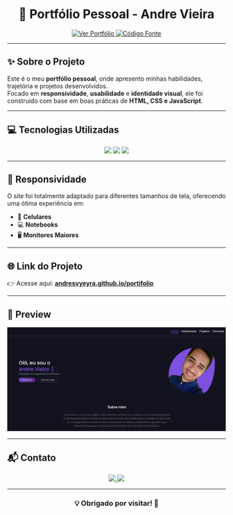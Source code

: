 <h1 align="center">🚀 Portfólio Pessoal - Andre Vieira</h1>

<p align="center">
  <a href="https://andresvyeyra.github.io/portifolio/">
    <img src="https://img.shields.io/badge/🖥️-Ver%20Portfólio-blueviolet?style=for-the-badge" alt="Ver Portfólio" />
  </a>
  <a href="https://github.com/AndreSVyeyra/portifolio">
    <img src="https://img.shields.io/badge/📂-Código%20Fonte-000?style=for-the-badge" alt="Código Fonte" />
  </a>
</p>

---

## ✨ Sobre o Projeto

Este é o meu **portfólio pessoal**, onde apresento minhas habilidades, trajetória e projetos desenvolvidos.  
Focado em **responsividade**, **usabilidade** e **identidade visual**, ele foi construído com base em boas práticas de **HTML, CSS e JavaScript**.

---

## 💻 Tecnologias Utilizadas

<p align="center">
  <img src="https://img.shields.io/badge/HTML5-E34F26?style=for-the-badge&logo=html5&logoColor=white" />
  <img src="https://img.shields.io/badge/CSS3-1572B6?style=for-the-badge&logo=css3&logoColor=white" />
  <img src="https://img.shields.io/badge/JavaScript-F7DF1E?style=for-the-badge&logo=javascript&logoColor=black" />
</p>

---

## 📱 Responsividade

O site foi totalmente adaptado para diferentes tamanhos de tela, oferecendo uma ótima experiência em:

- 📱 **Celulares**
- 💻 **Notebooks**
- 🖥️ **Monitores Maiores**

---

## 🌐 Link do Projeto

👉 Acesse aqui: **[andresvyeyra.github.io/portifolio](https://andresvyeyra.github.io/portifolio/)**

---

## 📸 Preview

<p align="center">
  <img src="img/tela 1.jpeg" alt="Preview do Portfólio" width="800px">
</p>

---

## 📬 Contato

<p align="center">
  <a href="mailto:andrevieira19992018@gmail.com">
    <img src="https://img.shields.io/badge/📧 Email-D14836?style=for-the-badge&logo=gmail&logoColor=white" />
  </a>
  <a href="https://www.linkedin.com/in/seu-link-aqui">
    <img src="https://img.shields.io/badge/💼 LinkedIn-0A66C2?style=for-the-badge&logo=linkedin&logoColor=white" />
  </a>
</p>

---

<h3 align="center">💡 Obrigado por visitar! 🚀</h3>
